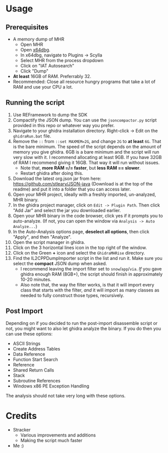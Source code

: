 # Usage

## Prerequisites
* A memory dump of MHR
  * Open MHR
  * Open [x64dbg](https://x64dbg.com/).
  * In x64dbg, navigate to Plugins -> Scylla
  * Select MHR from the process dropdown
  * Click on "IAT Autosearch"
  * Click "Dump"
* **At least** 16GB of RAM. Preferrably 32.
* Recommended: Close all resource hungry programs that take a lot of RAM and use your CPU a lot. 

## Running the script
1. Use REFramework to dump the SDK
2. Compactify the JSON dump. You can use the `jsoncompactor.py` script provided in this repo or whatever way you prefer.
3. Navigate to your ghidra installation directory. Right-click -> Edit on the `ghidraRun.bat` file.
4. Remove the `::` from `::set MAXMEM=2G`, and change `2G` to **at least** `6G`. That is the bare minimum. The speed of the script depends on the amount of memory you give ghidra. 6GB is a bare minimum and the script will run very slow with it. I recommend allocating at least 9GB. If you have 32GB of RAM I recommend giving it 16GB. That way it will run without issues.
    * Note that, **more RAM =/= faster**, but **less RAM == slower**.
    * Restart ghidra after doing this.
5. Download the latest org.json jar from here: https://github.com/stleary/JSON-java (Download is at the top of the readme) and put it into a folder that you can access later.
6. Open your MHR project, ideally with a freshly imported, un-analyzed, MHR binary.
7. In the ghidra project manager, click on `Edit -> Plugin Path`. Then click "Add Jar" and select the jar you downloaded earlier.
8. Open your MHR binary in the code browser, click yes if it prompts you to auto-analyze. (If not, you can open the window via `Analysis -> Auto Analyze...`)
9.  In the Auto-Analysis options page, **deselect all options**, then click "Apply", and then "Analyze".
10. Open the script manager in ghidra.
11. Click on the 3 horizontal lines icon in the top right of the window.
12. Click on the Green **+** icon and select the `GhidraMHRise` directory.
13. Find the IL2CPPDumpImporter script in the list and run it. Make sure you select the **compact** JSON dump when asked.
    * I recommend leaving the import filter set to `snow`/`app`/`via`. *If* you gave ghidra enough RAM (8GB+), the script should finish in approximately 10-20 minutes.
    * Also note that, the way the filter works, is that it will import every class that starts with the filter, *and* it will import as many classes as needed to fully construct those types, recursively.

## Post Import
Depending on if you decided to run the post-import disassemble script or not, you might want to also let ghidra analyze the binary. If you do then you can use these options:
- ASCII Strings
- Create Address Tables
- Data Reference
- Function Start Search
- Reference
- Shared Return Calls
- Stack
- Subroutine References
- Windows x86 PE Exception Handling

The analysis should not take very long with these options.

# Credits
* Stracker
  * Various improvements and additions
  * Making the script much faster
* Me :)
